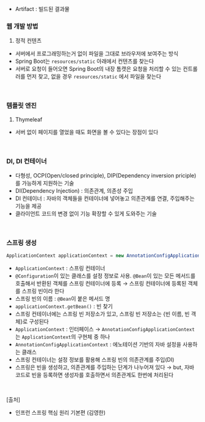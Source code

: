 - Artifact : 빌드된 결과물

### 웹 개발 방법

1. 정적 컨텐츠

- 서버에서 프로그래밍하는거 없이 파일을 그대로 브라우저에 보여주는 방식
- Spring Boot는 `resources/static` 아래에서 컨텐츠를 찾는다
- 서버로 요청이 들어오면 Spring Boot의 내장 톰캣은 요청을 처리할 수 있는 컨트롤러를 먼저 찾고, 없을 경우 `resources/static` 에서 파일을 찾는다

<br/>

### 템플릿 엔진

1. Thymeleaf

- 서버 없이 페이지를 열었을 때도 화면을 볼 수 있다는 장점이 있다

<br/>

### DI, DI 컨테이너

- 다형성, OCP(Open/closed principle), DIP(Dependency inversion priciple)를 가능하게 지원하는 기술
- DI(Dependency Injection) : 의존관계, 의존성 주입
- DI 컨테이너 : 자바의 객체들을 컨테이너에 넣어놓고 의존관계를 연결, 주입해주는 기능을 제공
- 클라이언트 코드의 변경 없이 기능 확장할 수 있게 도와주는 기술

<br/>

### 스프링 생성

```java
ApplicationContext applicationContext = new AnnotationConfigApplicationContext(AppConfiguration.class);
```

- `ApplicationContext` : 스프링 컨테이너
- `@Configuration`이 있는 클래스를 설정 정보로 사용. `@Bean`이 있는 모든 메서드를 호출해서 반환된 객체를 스프링 컨테이너에 등록 → 스프링 컨테이너에 등록된 객체를 스프링 빈이라 한다
- 스프링 빈의 이름 : `@Bean`이 붙은 메서드 명
- `applicationContext.getBean()` : 빈 찾기
- 스프링 컨테이너에는 스프링 빈 저장소가 있고, 스프링 빈 저장소는 {빈 이름, 빈 객체}로 구성된다
- `ApplicationContext` : 인터페이스 → `AnnotationConfigApplicationContext`는 `ApplicationContext`의 구현체 중 하나
- `AnnotationConfigApplicationContext` : 에노테이션 기반의 자바 설정을 사용하는 클래스
- 스프링 컨테이너는 설정 정보를 활용해 스프링 빈의 의존관계를 주입(DI)
- 스프링은 빈을 생성하고, 의존관계를 주입하는 단계가 나누어져 있다 → but, 자바 코드로 빈을 등록하면 생성자를 호출하면서 의존관계도 한번에 처리된다

<br/>

[출처]

- 인프런 스프링 핵심 원리 기본편 (김영한)
